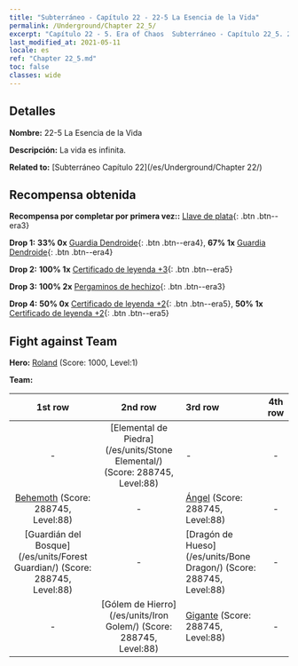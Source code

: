 ```yaml
---
title: "Subterráneo - Capítulo 22 - 22-5 La Esencia de la Vida"
permalink: /Underground/Chapter 22_5/
excerpt: "Capítulo 22 - 5. Era of Chaos  Subterráneo - Capítulo 22_5. 22-5 La Esencia de la Vida"
last_modified_at: 2021-05-11
locale: es
ref: "Chapter 22_5.md"
toc: false
classes: wide
---
```


## Detalles

 **Nombre:** 22-5 La Esencia de la Vida

 **Descripción:** La vida es infinita.

 **Related to:** [Subterráneo Capítulo 22](/es/Underground/Chapter 22/)

## Recompensa obtenida

 **Recompensa por completar por primera vez::** [Llave de plata](/ItemsES/con_693/){: .btn .btn--era3}

 **Drop 1:** **33% 0x** [Guardia Dendroide](/ItemsES/unt_203/){: .btn .btn--era4}, **67% 1x** [Guardia Dendroide](/ItemsES/unt_203/){: .btn .btn--era4}

 **Drop 2:** **100% 1x** [Certificado de leyenda +3](/ItemsES/mat_88/){: .btn .btn--era5}

 **Drop 3:** **100% 2x** [Pergaminos de hechizo](/ItemsES/con_694/){: .btn .btn--era3}

 **Drop 4:** **50% 0x** [Certificado de leyenda +2](/ItemsES/mat_81/){: .btn .btn--era5}, **50% 1x** [Certificado de leyenda +2](/ItemsES/mat_81/){: .btn .btn--era5}


## Fight against Team
 **Hero:** [Roland](/es/heroes/Roland/) (Score: 1000, Level:1)

 **Team:**


  | 1st row | 2nd row | 3rd row | 4th row |
  |:----:|:----:|:----|:----:|
  | - | [Elemental de Piedra](/es/units/Stone Elemental/) (Score: 288745, Level:88)  | - | - |
  | [Behemoth](/es/units/Behemoth/) (Score: 288745, Level:88)  | - | [Ángel](/es/units/Angel/) (Score: 288745, Level:88)  | - |
  | [Guardián del Bosque](/es/units/Forest Guardian/) (Score: 288745, Level:88)  | - | [Dragón de Hueso](/es/units/Bone Dragon/) (Score: 288745, Level:88)  | - |
  | - | [Gólem de Hierro](/es/units/Iron Golem/) (Score: 288745, Level:88)  | [Gigante](/es/units/Giant/) (Score: 288745, Level:88)  | - |


